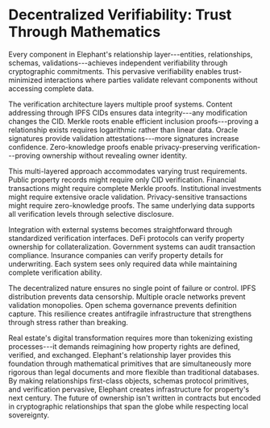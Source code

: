 # Decentralized Verifiability: Trust Through Mathematics

Every component in Elephant's relationship layer---entities,
relationships, schemas, validations---achieves independent verifiability
through cryptographic commitments. This pervasive verifiability enables
trust-minimized interactions where parties validate relevant components
without accessing complete data.

The verification architecture layers multiple proof systems. Content
addressing through IPFS CIDs ensures data integrity---any modification
changes the CID. Merkle roots enable efficient inclusion
proofs---proving a relationship exists requires logarithmic rather than
linear data. Oracle signatures provide validation attestations---more
signatures increase confidence. Zero-knowledge proofs enable
privacy-preserving verification---proving ownership without revealing
owner identity.

This multi-layered approach accommodates varying trust requirements.
Public property records might require only CID verification. Financial
transactions might require complete Merkle proofs. Institutional
investments might require extensive oracle validation. Privacy-sensitive
transactions might require zero-knowledge proofs. The same underlying
data supports all verification levels through selective disclosure.

Integration with external systems becomes straightforward through
standardized verification interfaces. DeFi protocols can verify property
ownership for collateralization. Government systems can audit
transaction compliance. Insurance companies can verify property details
for underwriting. Each system sees only required data while maintaining
complete verification ability.

The decentralized nature ensures no single point of failure or control.
IPFS distribution prevents data censorship. Multiple oracle networks
prevent validation monopolies. Open schema governance prevents
definition capture. This resilience creates antifragile infrastructure
that strengthens through stress rather than breaking.

Real estate's digital transformation requires more than tokenizing
existing processes---it demands reimagining how property rights are
defined, verified, and exchanged. Elephant's relationship layer provides
this foundation through mathematical primitives that are simultaneously
more rigorous than legal documents and more flexible than traditional
databases. By making relationships first-class objects, schemas protocol
primitives, and verification pervasive, Elephant creates infrastructure
for property's next century. The future of ownership isn't written in
contracts but encoded in cryptographic relationships that span the globe
while respecting local sovereignty.

